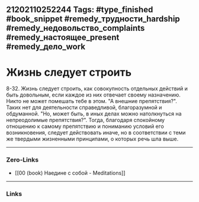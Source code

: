 21202110252244
Tags: #type_finished #book_snippet #remedy_трудности_hardship #remedy_недовольство_complaints #remedy_настоящее_present #remedy_дело_work
---
# Жизнь следует строить

 8-32. Жизнь следует строить, как совокупность отдельных действий и быть довольным, если каждое из них отвечает своему назначению. Никто не может помешать тебе в этом. "А внешние препятствия?". Таких нет для деятельности справедливой, благоразумной и обдуманной. "Но, может быть, в иных делах можно натолкнуться на непреодолимые препятствия?". Тогда, благодаря спокойному отношению к самому препятствию и пониманию условий его возникновения, следует действовать иначе, но в соответствии с теми же твердыми жизненными принципами, о которых речь шла выше. 

---
### Zero-Links
- [[00 (book) Наедине с собой - Meditations]]
---
### Links
